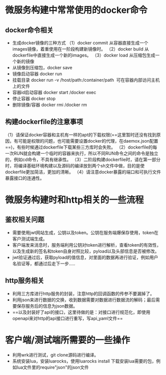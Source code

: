 # 微服务构建中常常使用的docker命令
## docker命令相关
- 生成docker镜像的三种方式
  （1）docker commit 从容器直接生成一个images镜像，着重使用在一阶段构建新镜像时。
  （2）docker build 从dockerfile中直接生成一个新的images。
  （3）docker load 从压缩包生成一个新的镜像
- 从镜像到压缩包，docker save
- 镜像启动容器 docker run 
- 挂载目录 docker run -v /host/path:/container/path <image> 可在容器内部访问主机上的文件
- 容器id启动容器 docker start /docker exec
- 停止容器 docker stop
- 删除镜像/容器 docker rmi /docker rm
## 构建dockerfile的注意事项
（1）请保证docker容器和主机有一样的apt的下载权限(==这里暂时还没有找到原因，有可能是权限的问题，也可能需要设置docker的代理，在daemox.json配置==)，有些时候通过dockerfile下载某些三方库时会失败。
（2）dockerfile的每一次RUN就会构建一个临时的容器来执行，所以不同RUN命令之间的命令是独立的，例如cd命令，不具有继承性。
（3）二阶段构建dockerfile时，请在第一部分时，将编译基础环境构建以及源码的编译放到两个sh文件中做，目的是使dockerfile更加简洁，更加的清晰。
（4）请注意docker暴露的端口和可执行文件暴露接口的连通性。

# 微服务构建时和http相关的一些流程
## 鉴权相关问题
- 需要使用jwt网站生成，公钥以及token。公钥在服务端爆保存使用，token在客户测试端生成。
- 客户端发来消息时，服务端利用公钥对token进行解析，查看token的有效性，以及生成新的签名和token自身对照比较，pyload以及头部信息是否被修改。
- jwt验证通过后，获取pyload的值信息，对里面的数据再进行验证，例如用户名验证等，都通过后走下一步.....
## http服务相关
- 利用三方库进行http服务的封装，注意http的回调函数的传参不要漏掉了。
- 利用json来进行数据的交换，收到数据需要对数据进行数据流的解码；最后需要保存服务后的信息为json数据。
- ==以及封装好了api的接口，这里待做的是：对接口进行规范化，即使用openapi来对http的api接口进行重写，写api_yaml文件==

# 客户端/测试端所需要的一些操作
- 利用wrk进行测试，git clone源码进行编译。
- 系统安装lua，安装luarocks，使用luarocks install 下载安装lua需要的包，例如lua文件里的require"json"的json文件